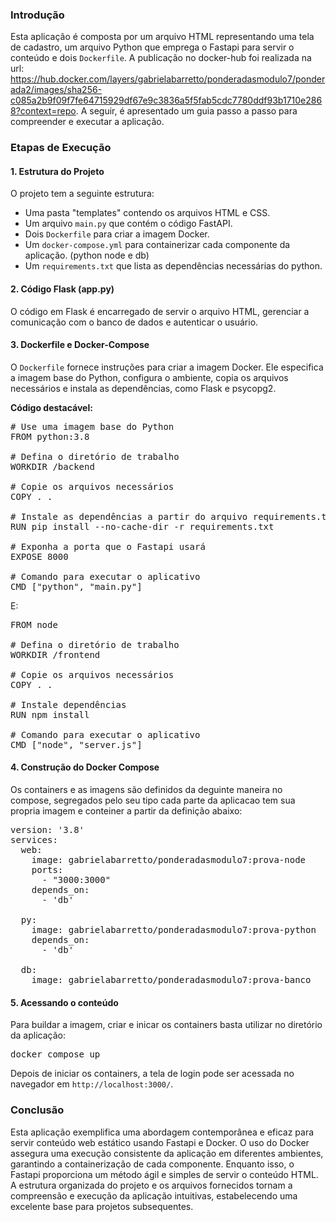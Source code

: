 ### Introdução

Esta aplicação é composta por um arquivo HTML representando uma tela de cadastro, um arquivo Python que emprega o Fastapi para servir o conteúdo e dois `Dockerfile`. A publicação no docker-hub foi realizada na url: https://hub.docker.com/layers/gabrielabarretto/ponderadasmodulo7/ponderada2/images/sha256-c085a2b9f09f7fe64715929df67e9c3836a5f5fab5cdc7780ddf93b1710e2868?context=repo. A seguir, é apresentado um guia passo a passo para compreender e executar a aplicação. 

### Etapas de Execução

#### 1. Estrutura do Projeto

O projeto tem a seguinte estrutura:

- Uma pasta "templates" contendo os arquivos HTML e CSS.
- Um arquivo `main.py` que contém o código FastAPI.
- Dois `Dockerfile` para criar a imagem Docker.
- Um `docker-compose.yml` para containerizar cada componente da aplicação. (python node e db)
- Um `requirements.txt` que lista as dependências necessárias do python.

#### 2. Código Flask (app.py)

O código em Flask é encarregado de servir o arquivo HTML, gerenciar a comunicação com o banco de dados e autenticar o usuário.

#### 3. Dockerfile e Docker-Compose

O `Dockerfile` fornece instruções para criar a imagem Docker. Ele especifica a imagem base do Python, configura o ambiente, copia os arquivos necessários e instala as dependências, como Flask e psycopg2.

**Código destacável:**

<pre># Use uma imagem base do Python
FROM python:3.8

# Defina o diretório de trabalho
WORKDIR /backend

# Copie os arquivos necessários
COPY . .

# Instale as dependências a partir do arquivo requirements.txt
RUN pip install --no-cache-dir -r requirements.txt

# Exponha a porta que o Fastapi usará
EXPOSE 8000

# Comando para executar o aplicativo
CMD ["python", "main.py"]
</pre>

E:

<pre>FROM node

# Defina o diretório de trabalho
WORKDIR /frontend

# Copie os arquivos necessários
COPY . .

# Instale dependências
RUN npm install

# Comando para executar o aplicativo
CMD ["node", "server.js"]
</pre>


#### 4. Construção do Docker Compose

Os containers e as imagens são definidos da deguinte maneira no compose, segregados pelo seu tipo cada parte da aplicacao tem sua propria imagem e conteiner a partir da definição abaixo:

<pre>version: '3.8'
services:
  web:
    image: gabrielabarretto/ponderadasmodulo7:prova-node
    ports:
      - "3000:3000"
    depends_on:
      - 'db'

  py:
    image: gabrielabarretto/ponderadasmodulo7:prova-python
    depends_on:
      - 'db'

  db:
    image: gabrielabarretto/ponderadasmodulo7:prova-banco</pre>

#### 5. Acessando o conteúdo

Para buildar a imagem, criar e inicar os containers basta utilizar no diretório da aplicação:

<pre>docker compose up</pre>

Depois de iniciar os containers, a tela de login pode ser acessada no navegador em `http://localhost:3000/`.

### Conclusão

Esta aplicação exemplifica uma abordagem contemporânea e eficaz para servir conteúdo web estático usando Fastapi e Docker. O uso do Docker assegura uma execução consistente da aplicação em diferentes ambientes, garantindo a containerização de cada componente. Enquanto isso, o Fastapi proporciona um método ágil e simples de servir o conteúdo HTML. A estrutura organizada do projeto e os arquivos fornecidos tornam a compreensão e execução da aplicação intuitivas, estabelecendo uma excelente base para projetos subsequentes.
